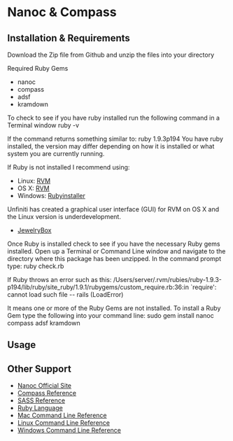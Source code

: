 Nanoc & Compass
===============

Installation & Requirements
---------------------------
Download the Zip file from Github and unzip the files into your directory

Required Ruby Gems
- nanoc
- compass
- adsf
- kramdown

To check to see if you have ruby installed run the following command in a Terminal window
	ruby -v

If the command returns something similar to: 
	ruby 1.9.3p194
You have ruby installed, the version may differ depending on how it is installed or what system you are currently running.

If Ruby is not installed I recommend using:
- Linux: [RVM](https://rvm.io/)
- OS X: [RVM](https://rvm.io/)
- Windows: [Rubyinstaller](http://rubyinstaller.org/)

Unfiniti has created a graphical user interface (GUI) for RVM on OS X and the Linux version is underdevelopment. 
- [JewelryBox](http://unfiniti.com/software/mac/jewelrybox)

Once Ruby is installed check to see if you have the necessary Ruby gems installed. Open up a Terminal or Command Line window and navigate to the directory where this package has been unzipped. In the command prompt type:
	ruby check.rb

If Ruby throws an error such as this:
	/Users/server/.rvm/rubies/ruby-1.9.3-p194/lib/ruby/site_ruby/1.9.1/rubygems/custom_require.rb:36:in `require': cannot load such file -- rails (LoadError)
	
It means one or more of the Ruby Gems are not installed. To install a Ruby Gem type the following into your command line:
	sudo gem install nanoc compass adsf kramdown

Usage
-----

Other Support
-------------
- [Nanoc Official Site](http://nanoc.stoneship.org/)
- [Compass Reference](http://compass-style.org)
- [SASS Reference](http://sass-lang.com)
- [Ruby Language](http://ruby-lang.org)
- [Mac Command Line Reference](http://ss64.com/osx/)
- [Linux Command Line Reference](http://ss64.com/bash/)
- [Windows Command Line Reference](http://ss64.com/nt/)
